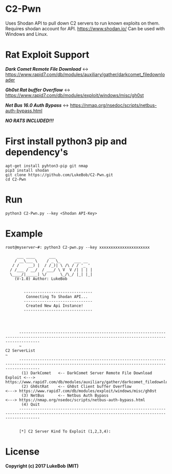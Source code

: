 # C2-Pwn
Uses Shodan API to pull down C2 servers to run known exploits on them.
Requires shodan account for API. https://www.shodan.io/
Can be used with Windows and Linux.

# Rat Exploit Support
***Dark Comet Remote File Download*** <-> https://www.rapid7.com/db/modules/auxiliary/gather/darkcomet_filedownloader

***Gh0st Rat buffer Overflow*** <-> https://www.rapid7.com/db/modules/exploit/windows/misc/gh0st

***Net Bus 16.0 Auth Bypass*** <-> https://nmap.org/nsedoc/scripts/netbus-auth-bypass.html


***NO RATS INCLUDED!!!***

# First install python3 pip and dependency's

    apt-get install pyhton3-pip git nmap
    pip3 install shodan
    git clone https://github.com/LukeBob/C2-Pwn.git
    cd C2-Pwn
 
# Run
    python3 C2-Pwn.py --key <Shodan API-Key>
    
    
# Example

    root@myserver~#: python3 C2-pwn.py --key xxxxxxxxxxxxxxxxxxxxxx

         ___ ____      ___
        / __\___ \    / _ \_      ___ __
       / /    __) |  / /_)| \ /\ / / '_ '
      / /___ / __/  / ___/ \ V  V /| | | |
      \____/|_____| \/      \_/\_/ |_| |_|
        (V-1.0) Author: LukeBob


            ------------------------------
             Connecting To Shodan API...
            ------------------------------
             Created New Api Instance!
            ------------------------------




          -----------------------------------------------------------------------------------------------------------------------------------------------------
          ~                                                               C2 ServerList                                                                       ~
          -----------------------------------------------------------------------------------------------------------------------------------------------------
           (1) DarkComet   <-- DarkComet Server Remote File Download Exploit <---> https://www.rapid7.com/db/modules/auxiliary/gather/darkcomet_filedownloader
           (2) Gh0stRat    <-- Gh0st Client buffer Overflow                  <---> https://www.rapid7.com/db/modules/exploit/windows/misc/gh0st
           (3) NetBus      <-- Netbus Auth Bypass                            <---> https://nmap.org/nsedoc/scripts/netbus-auth-bypass.html
           (4) Quit
          -----------------------------------------------------------------------------------------------------------------------------------------------------


          [*] C2 Server Kind To Exploit (1,2,3,4):



# License

**Copyright (c) 2017 LukeBob (MIT)**
